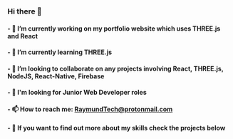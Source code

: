 ### Hi there 👋

#### - 🔭 I’m currently working on my portfolio website which uses THREE.js and React 
#### - 🌱 I’m currently learning THREE.js
#### - 👯 I’m looking to collaborate on any projects involving React, THREE.js, NodeJS, React-Native, Firebase
#### - 🤔 I'm looking for Junior Web Developer roles
#### - 📫 How to reach me: RaymundTech@protonmail.com
#### - 💬 If you want to find out more about my skills check the projects below 

<!--
**blameaimer/blameaimer** is a ✨ _special_ ✨ repository because its `README.md` (this file) appears on your GitHub profile.

Here are some ideas to get you started:

- 
- 🌱 I’m currently learning ...
- 👯 I’m looking to collaborate on ...
- 🤔 I’m looking for help with ...
- 💬 Ask me about ...
- 📫 How to reach me: ...
- 😄 Pronouns: ...
- ⚡ Fun fact: ...
-->

